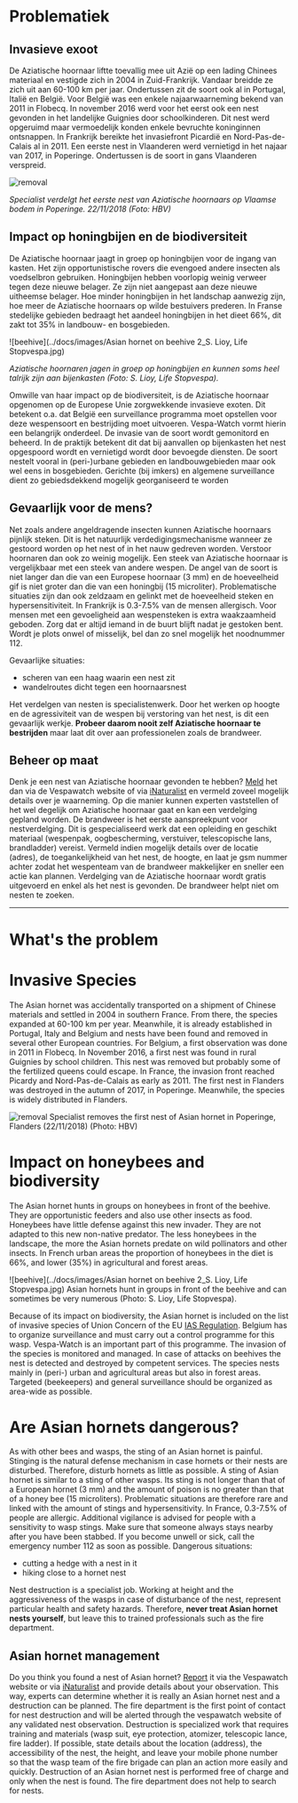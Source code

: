 # Problematiek

## Invasieve exoot

De Aziatische hoornaar liftte toevallig mee uit Azië op een lading Chinees materiaal en vestigde zich in 2004 in Zuid-Frankrijk. Vandaar breidde ze zich uit aan 60-100 km per jaar. Ondertussen zit de soort ook al in Portugal, Italië en België. Voor België was een enkele najaarwaarneming bekend van 2011 in Flobecq. In november 2016 werd voor het eerst ook een nest gevonden in het landelijke Guignies door schoolkinderen. Dit nest werd opgeruimd maar vermoedelijk konden enkele bevruchte koninginnen ontsnappen. In Frankrijk bereikte het invasiefront Picardië en Nord-Pas-de-Calais al in 2011. Een eerste nest in Vlaanderen werd vernietigd in het najaar van 2017, in Poperinge. Ondertussen is de soort in gans Vlaanderen verspreid.

![removal](./images/20171122_VespaVelutina_Poperinge_DriesLaget_HBV_13.JPG)

_Specialist verdelgt het eerste nest van Aziatische hoornaars op Vlaamse bodem in Poperinge. 22/11/2018 (Foto: HBV)_

## Impact op honingbijen en de biodiversiteit

De Aziatische hoornaar jaagt in groep op honingbijen voor de ingang van kasten. Het zijn opportunistische rovers die evengoed andere insecten als voedselbron gebruiken. Honingbijen hebben voorlopig weinig verweer tegen deze nieuwe belager. Ze zijn niet aangepast aan deze nieuwe uitheemse belager. Hoe minder honingbijen in het landschap aanwezig zijn, hoe meer de Aziatische hoornaars op wilde bestuivers prederen. In Franse stedelijke gebieden bedraagt het aandeel honingbijen in het dieet 66%, dit zakt tot 35% in landbouw- en bosgebieden. 

![beehive](../docs/images/Asian hornet on beehive 2_S. Lioy, Life Stopvespa.jpg)

_Aziatische hoornaren jagen in groep op honingbijen en kunnen soms heel talrijk zijn aan bijenkasten (Foto: S. Lioy, Life Stopvespa)._

Omwille van haar impact op de biodiversiteit, is de Aziatische hoornaar opgenomen op de Europese Unie zorgwekkende invasieve exoten. Dit betekent o.a. dat België een surveillance programma moet opstellen voor deze wespensoort en bestrijding moet uitvoeren. Vespa-Watch vormt hierin een belangrijk onderdeel. De invasie van de soort wordt gemonitord en beheerd. In de praktijk betekent dit dat bij aanvallen op bijenkasten het nest opgespoord wordt en vernietigd wordt door bevoegde diensten. De soort nestelt vooral in (peri-)urbane gebieden en landbouwgebieden maar ook wel eens in bosgebieden. Gerichte (bij imkers) en algemene surveillance dient zo gebiedsdekkend mogelijk georganiseerd te worden

## Gevaarlijk voor de mens?

Net zoals andere angeldragende insecten kunnen Aziatische hoornaars pijnlijk steken. Dit is het natuurlijk verdedigingsmechanisme wanneer ze gestoord worden op het nest of in het nauw gedreven worden. Verstoor hoornaren dan ook zo weinig mogelijk. Een steek van Aziatische hoornaar is vergelijkbaar met een steek van andere wespen. De angel van de soort is niet langer dan die van een Europese hoornaar (3 mm) en de hoeveelheid gif is niet groter dan die van een honingbij (15 microliter). Problematische situaties zijn dan ook zeldzaam en gelinkt met de hoeveelheid steken en hypersensitiviteit. In Frankrijk is 0.3-7.5% van de mensen allergisch. Voor mensen met een gevoeligheid aan wespensteken is extra waakzaamheid geboden. Zorg dat er altijd iemand in de buurt blijft nadat je gestoken bent. Wordt je plots onwel of misselijk, bel dan zo snel mogelijk het noodnummer 112. 

Gevaarlijke situaties:

- scheren van een haag waarin een nest zit
- wandelroutes dicht tegen een hoornaarsnest

Het verdelgen van nesten is specialistenwerk. Door het werken op hoogte en de agressiviteit van de wespen bij verstoring van het nest, is dit een gevaarlijk werkje. **Probeer daarom nooit zelf Aziatische hoornaar te bestrijden** maar laat dit over aan professionelen zoals de brandweer.

## Beheer op maat

Denk je een nest van Aziatische hoornaar gevonden te hebben? [Meld](../obs/add/) het dan via de Vespawatch website of via [iNaturalist](https://www.inaturalist.org/projects/vespa-watch) en vermeld zoveel mogelijk details over je waarneming. Op die manier kunnen experten vaststellen of het wel degelijk om Aziatische hoornaar gaat en kan een verdelging gepland worden. De brandweer is het eerste aanspreekpunt voor nestverdelging. Dit is gespecialiseerd werk dat een opleiding en geschikt materiaal (wespenpak, oogbescherming, verstuiver, telescopische lans, brandladder) vereist. Vermeld indien mogelijk details over de locatie (adres), de toegankelijkheid van het nest, de hoogte, en laat je gsm nummer achter zodat het wespenteam van de brandweer makkelijker en sneller een actie kan plannen. Verdelging van de Aziatische hoornaar wordt gratis uitgevoerd en enkel als het nest is gevonden. De brandweer helpt niet om nesten te zoeken.

----------------------------------------------

# What's the problem

# Invasive Species

The Asian hornet was accidentally transported on a shipment of Chinese materials and settled in 2004 in southern France. From there, the species expanded at 60-100 km per year. Meanwhile, it is already established in Portugal, Italy and Belgium and nests have been found and removed in several other European countries. For Belgium, a first observation was done in 2011 in Flobecq. In November 2016, a first nest was found in rural Guignies by school children. This nest was removed but probably some of the fertilized queens could escape. In France, the invasion front reached Picardy and Nord-Pas-de-Calais as early as 2011. The first nest in Flanders was destroyed in the autumn of 2017, in Poperinge. Meanwhile, the species is widely distributed in Flanders.

![removal](./images/20171122_VespaVelutina_Poperinge_DriesLaget_HBV_13.JPG)
Specialist removes the first nest of Asian hornet in Poperinge, Flanders (22/11/2018) (Photo: HBV)

# Impact on honeybees and biodiversity

The Asian hornet hunts in groups on honeybees in front of the beehive. They are opportunistic feeders and also use other insects as food. Honeybees have little defense against this new invader. They are not adapted to this new non-native predator. The less honeybees in the landscape, the more the Asian hornets predate on wild pollinators and other insects. In French urban areas the proportion of honeybees in the diet is 66%, and lower (35%) in agricultural and forest areas.

![beehive](../docs/images/Asian hornet on beehive 2_S. Lioy, Life Stopvespa.jpg)
Asian hornets hunt in groups in front of the beehive and can sometimes be very numerous (Photo: S. Lioy, Life Stopvespa).

Because of its impact on biodiversity, the Asian hornet is included on the list of invasive species of Union Concern of the EU [IAS Regulation](http://ec.europa.eu/environment/nature/invasivealien/index_en.htm). Belgium has to organize surveillance and must carry out a control programme for this wasp. Vespa-Watch is an important part of this programme. The invasion of the species is monitored and managed. In case of attacks on beehives the nest is detected and destroyed by competent services. The species nests mainly in (peri-) urban and agricultural areas but also in forest areas. Targeted (beekeepers) and general surveillance should be organized as area-wide as possible.

# Are Asian hornets dangerous?

As with other bees and wasps, the sting of an Asian hornet is painful. Stinging is the natural defense mechanism in case hornets or their nests are disturbed. Therefore, disturb hornets as little as possible. A sting of Asian hornet is similar to a sting of other wasps. Its sting is not longer than that of a European hornet (3 mm) and the amount of poison is no greater than that of a honey bee (15 microliters). Problematic situations are therefore rare and linked with the amount of stings and hypersensitivity. In France, 0.3-7.5% of people are allergic. Additional vigilance is advised for people with a sensitivity to wasp stings. Make sure that someone always stays nearby after you have been stabbed. If you become unwell or sick, call the emergency number 112 as soon as possible. Dangerous situations:

- cutting a hedge with a nest in it
- hiking close to a hornet nest

Nest destruction is a specialist job. Working at height and the aggressiveness of the wasps in case of disturbance of the nest, represent particular health and safety hazards. Therefore, **never treat Asian hornet nests yourself**, but leave this to trained professionals such as the fire department.

## Asian hornet management

Do you think you found a nest of Asian hornet? [Report](../obs/add/) it via the Vespawatch website or via [iNaturalist](https://www.inaturalist.org/projects/vespa-watch) and provide details about your observation. This way, experts can determine whether it is really an Asian hornet nest and a destruction can be planned. The fire department is the first point of contact for nest destruction and will be alerted through the vespawatch website of any validated nest observation. Destruction is specialized work that requires training and materials (wasp suit, eye protection, atomizer, telescopic lance, fire ladder). If possible, state details about the location (address), the accessibility of the nest, the height, and leave your mobile phone number so that the wasp team of the fire brigade can plan an action more easily and quickly. Destruction of an Asian hornet nest is performed free of charge and only when the nest is found. The fire department does not help to search for nests.
